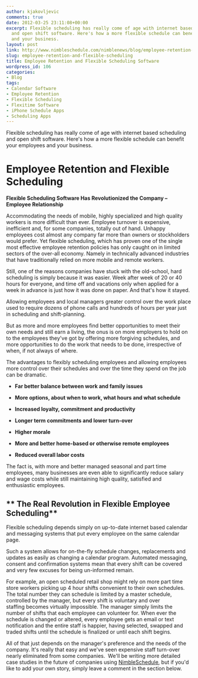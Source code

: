 ```yaml
---
author: kjakovljevic
comments: true
date: 2012-03-25 23:11:08+00:00
excerpt: Flexible scheduling has really come of age with internet based scheduling
  and open shift software. Here's how a more flexible schedule can benefit your employees
  and your business.
layout: post
link: http://www.nimbleschedule.com/nimblenews/blog/employee-retention-and-flexible-scheduling/
slug: employee-retention-and-flexible-scheduling
title: Employee Retention and Flexible Scheduling Software
wordpress_id: 106
categories:
- Blog
tags:
- Calendar Software
- Employee Retention
- Flexible Scheduling
- Flexitime Software
- iPhone Schedule Apps
- Scheduling Apps
---
```


Flexible scheduling has really come of age with internet based scheduling and open shift software. Here's how a more flexible schedule can benefit your employees and your business.


# **Employee Retention and Flexible Scheduling**


**Flexible Scheduling Software Has Revolutionized the Company –Employee Relationship**

Accommodating the needs of mobile, highly specialized and high quality workers is more difficult than ever. Employee turnover is expensive, inefficient and, for some companies, totally out of hand. Unhappy employees cost almost any company far more than owners or stockholders would prefer. Yet flexible scheduling, which has proven one of the single most effective employee retention policies has only caught on in limited sectors of the over-all economy. Namely in technically advanced industries that have traditionally relied on more mobile and remote workers.

Still, one of the reasons companies have stuck with the old-school, hard scheduling is simply because it was easier. Week after week of 20 or 40 hours for everyone, and time off and vacations only when applied for a week in advance is just how it was done on paper. And that's how it stayed.

Allowing employees and local managers greater control over the work place used to require dozens of phone calls and hundreds of hours per year just in scheduling and shift-planning.

But as more and more employees find better opportunities to meet their own needs and still earn a living, the onus is on more employers to hold on to the employees they've got by offering more forgiving schedules, and more opportunities to do the work that needs to be done, irrespective of when, if not always of where.

The advantages to flexibly scheduling employees and allowing employees more control over their schedules and over the time they spend on the job can be dramatic.



	
  * **Far better balance between work and family issues**

	
  * **More options, about when to work, what hours and what schedule**

	
  * **Increased loyalty, commitment and productivity**

	
  * **Longer term commitments and lower turn-over**

	
  * **Higher morale**

	
  * **More and better home-based or otherwise remote employees**

	
  * **Reduced overall labor costs**


The fact is, with more and better managed seasonal and part time employees, many businesses are even able to significantly reduce salary and wage costs while still maintaining high quality, satisfied and enthusiastic employees.


## ** The Real Revolution in Flexible Employee Scheduling**


Flexible scheduling depends simply on up-to-date internet based calendar and messaging systems that put every employee on the same calendar page.

Such a system allows for on-the-fly schedule changes, replacements and updates as easily as changing a calendar program. Automated messaging, consent and confirmation systems mean that every shift can be covered and very few excuses for being un-informed remain.

For example, an open scheduled retail shop might rely on more part time store workers picking up 4 hour shifts convenient to their own schedules. The total number they can schedule is limited by a master schedule, controlled by the manager, but every shift is voluntary and over staffing becomes virtually impossible. The manager simply limits the number of shifts that each employee can volunteer for. When ever the schedule is changed or altered, every employee gets an email or text notification and the entire staff is happier, having selected, swapped and traded shifts until the schedule is finalized or until each shift begins.

All of that just depends on the manager's preference and the needs of the company. It's really that easy and we've seen expensive staff turn-over nearly eliminated from some companies.  We'll be writing more detailed case studies in the future of companies using [NimbleSchedule](http://www.nimbleschedule.com/features/), but if you'd like to add your own story, simply leave a comment in the section below.
